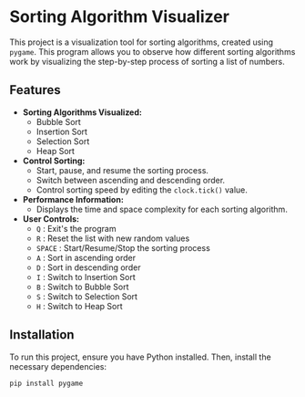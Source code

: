 # Sorting Algorithm Visualizer

This project is a visualization tool for sorting algorithms, created using `pygame`. This program allows you to observe how different sorting algorithms work by visualizing the step-by-step process of sorting a list of numbers.

## Features

- **Sorting Algorithms Visualized:**
  - Bubble Sort
  - Insertion Sort
  - Selection Sort
  - Heap Sort
- **Control Sorting:**
  - Start, pause, and resume the sorting process.
  - Switch between ascending and descending order.
  - Control sorting speed by editing the `clock.tick()` value.
- **Performance Information:**
  - Displays the time and space complexity for each sorting algorithm.
- **User Controls:**
  - `Q` : Exit's the program
  - `R` : Reset the list with new random values
  - `SPACE` : Start/Resume/Stop the sorting process
  - `A` : Sort in ascending order
  - `D` : Sort in descending order
  - `I` : Switch to Insertion Sort
  - `B` : Switch to Bubble Sort
  - `S` : Switch to Selection Sort
  - `H` : Switch to Heap Sort

## Installation

To run this project, ensure you have Python installed. Then, install the necessary dependencies:

```bash
pip install pygame